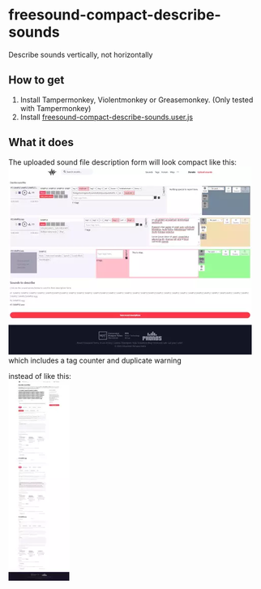 # freesound-compact-describe-sounds
Describe sounds vertically, not horizontally

## How to get

1. Install Tampermonkey, Violentmonkey or Greasemonkey. (Only tested with Tampermonkey)
2. Install [freesound-compact-describe-sounds.user.js](https://github.com/qubodup/freesound-compact-describe-sounds/raw/refs/heads/main/freesound-compact-describe-sounds.user.js)

## What it does

The uploaded sound file description form will look compact like this:  
[<img src="fs-mod-thumb.webp" />](https://raw.githubusercontent.com/qubodup/freesound-compact-describe-sounds/refs/heads/main/fs-mod.webp)  
which includes a tag counter and duplicate warning

instead of like this:  
[<img src="fs-2025-thumb.webp" />](https://raw.githubusercontent.com/qubodup/freesound-compact-describe-sounds/refs/heads/main/fs-2025.webp)
